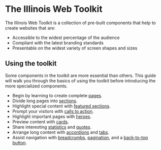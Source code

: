 # The Illinois Web Toolkit

The Illinois Web Toolkit is a collection of pre-built components that help to create websites that are:
* Accessible to the widest percentage of the audience
* Compliant with the latest branding standards
* Presentable on the widest variety of screen shapes and sizes

## Using the toolkit

Some components in the toolkit are more essential than others. This guide will walk you through the basics of using the toolkit before introducing the more specialized components.

* Begin by learning to create complete [pages](./il-page/README.md).
* Divide long pages into [sections](./il-section/README.md).
* Highlight special content with [featured sections](./il-featured-section/README.md).
* Prompt your visitors with [calls to action](./il-call-to-action/README.md).
* Highlight important pages with [heroes](./il-hero/README.md).
* Preview content with [cards](./il-card/README.md).
* Share interesting [statistics](./il-stat/README.md) and [quotes](./il-quote/README.md).
* Arrange long content with [accordions](./il-accordion/README.md) and [tabs](./il-tabs/README.md).
* Assist navigation with [breadcrumbs](./il-breadcrumb/README.md), [pagination](./il-pagination/README.md), and a [back-to-top button](./il-back-to-top/README.md).